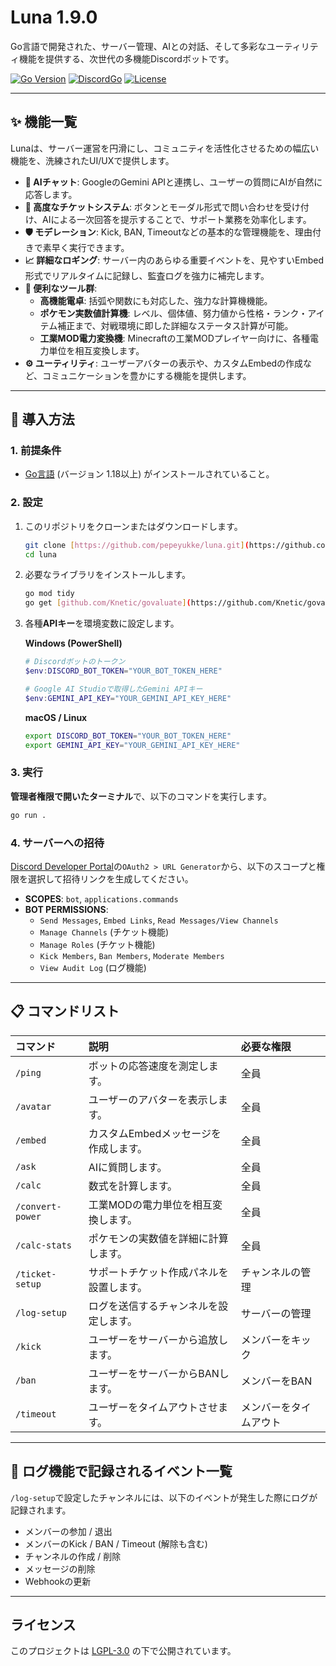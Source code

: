 # Luna 1.9.0

Go言語で開発された、サーバー管理、AIとの対話、そして多彩なユーティリティ機能を提供する、次世代の多機能Discordボットです。

[![Go Version](https://img.shields.io/badge/Go-1.18%2B-blue.svg)](https://golang.org/)
[![DiscordGo](https://img.shields.io/badge/lib-DiscordGo-blue.svg)](https://github.com/bwmarrin/discordgo)
[![License](https://img.shields.io/badge/License-LGPL--3.0-blue.svg)](LICENSE)

---

## ✨ 機能一覧

Lunaは、サーバー運営を円滑にし、コミュニティを活性化させるための幅広い機能を、洗練されたUI/UXで提供します。

* **🤖 AIチャット**: GoogleのGemini APIと連携し、ユーザーの質問にAIが自然に応答します。
* **🎫 高度なチケットシステム**: ボタンとモーダル形式で問い合わせを受け付け、AIによる一次回答を提示することで、サポート業務を効率化します。
* **🛡️ モデレーション**: Kick, BAN, Timeoutなどの基本的な管理機能を、理由付きで素早く実行できます。
* **📈 詳細なロギング**: サーバー内のあらゆる重要イベントを、見やすいEmbed形式でリアルタイムに記録し、監査ログを強力に補完します。
* **🔧 便利なツール群**:
  - **高機能電卓**: 括弧や関数にも対応した、強力な計算機機能。
  - **ポケモン実数値計算機**: レベル、個体値、努力値から性格・ランク・アイテム補正まで、対戦環境に即した詳細なステータス計算が可能。
  - **工業MOD電力変換機**: Minecraftの工業MODプレイヤー向けに、各種電力単位を相互変換します。
* **⚙️ ユーティリティ**: ユーザーアバターの表示や、カスタムEmbedの作成など、コミュニケーションを豊かにする機能を提供します。

---

## 🚀 導入方法

### 1. 前提条件
* [Go言語](https://go.dev/dl/) (バージョン 1.18以上) がインストールされていること。

### 2. 設定
1.  このリポジトリをクローンまたはダウンロードします。
    ```bash
    git clone [https://github.com/pepeyukke/luna.git](https://github.com/pepeyukke/luna.git)
    cd luna
    ```
2.  必要なライブラリをインストールします。
    ```bash
    go mod tidy
    go get [github.com/Knetic/govaluate](https://github.com/Knetic/govaluate)
    ```
3.  各種**APIキー**を環境変数に設定します。

    **Windows (PowerShell)**
    ```powershell
    # Discordボットのトークン
    $env:DISCORD_BOT_TOKEN="YOUR_BOT_TOKEN_HERE"

    # Google AI Studioで取得したGemini APIキー
    $env:GEMINI_API_KEY="YOUR_GEMINI_API_KEY_HERE"
    ```
    **macOS / Linux**
    ```bash
    export DISCORD_BOT_TOKEN="YOUR_BOT_TOKEN_HERE"
    export GEMINI_API_KEY="YOUR_GEMINI_API_KEY_HERE"
    ```

### 3. 実行
**管理者権限で開いたターミナル**で、以下のコマンドを実行します。
```bash
go run .
```

### 4. サーバーへの招待
[Discord Developer Portal](https://discord.com/developers/applications)の`OAuth2 > URL Generator`から、以下のスコープと権限を選択して招待リンクを生成してください。

* **SCOPES**: `bot`, `applications.commands`
* **BOT PERMISSIONS**:
    * `Send Messages`, `Embed Links`, `Read Messages/View Channels`
    * `Manage Channels` (チケット機能)
    * `Manage Roles` (チケット機能)
    * `Kick Members`, `Ban Members`, `Moderate Members`
    * `View Audit Log` (ログ機能)

---

## 📋 コマンドリスト

| コマンド | 説明 | 必要な権限 |
|:---|:---|:---|
| `/ping` | ボットの応答速度を測定します。 | 全員 |
| `/avatar` | ユーザーのアバターを表示します。| 全員 |
| `/embed` | カスタムEmbedメッセージを作成します。 | 全員 |
| `/ask` | AIに質問します。 | 全員 |
| `/calc` | 数式を計算します。 | 全員 |
| `/convert-power` | 工業MODの電力単位を相互変換します。 | 全員 |
| `/calc-stats` | ポケモンの実数値を詳細に計算します。 | 全員 |
| `/ticket-setup` | サポートチケット作成パネルを設置します。 | チャンネルの管理 |
| `/log-setup` | ログを送信するチャンネルを設定します。 | サーバーの管理 |
| `/kick` | ユーザーをサーバーから追放します。 | メンバーをキック |
| `/ban` | ユーザーをサーバーからBANします。 | メンバーをBAN |
| `/timeout` | ユーザーをタイムアウトさせます。 | メンバーをタイムアウト |

---
## 📜 ログ機能で記録されるイベント一覧
`/log-setup`で設定したチャンネルには、以下のイベントが発生した際にログが記録されます。
- メンバーの参加 / 退出
- メンバーのKick / BAN / Timeout (解除も含む)
- チャンネルの作成 / 削除
- メッセージの削除
- Webhookの更新

---

## ライセンス
このプロジェクトは [LGPL-3.0](LICENSE) の下で公開されています。